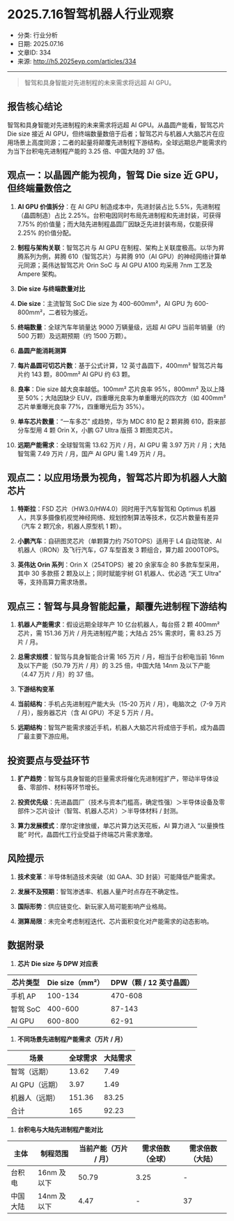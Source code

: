 # 2025.7.16智驾机器人行业观察

- 分类: 行业分析
- 日期: 2025.07.16
- 文章ID: 334
- 来源: http://h5.2025eyp.com/articles/334

---

> 智驾和具身智能对先进制程的未来需求将远超 AI GPU。

## **报告核心结论**

智驾和具身智能对先进制程的未来需求将远超 AI GPU。从晶圆产能看，智驾芯片 Die size 接近 AI GPU，但终端数量数倍于后者；智驾芯片与机器人大脑芯片在应用场景上高度同源；二者的起量将颠覆先进制程下游结构，全球远期总产能需求约为当下台积电先进制程产能的 3.25 倍、中国大陆的 37 倍。

## **观点一：以晶圆产能为视角，智驾 Die size 近 GPU，但终端量数倍之**

1. **AI GPU 价值拆分**：在 AI GPU 制造成本中，先进封装占比 5.5%，先进制程（晶圆制造）占比 2.25%。台积电因同时布局先进制程和先进封装，可获得 7.75% 的价值量；而大陆先进制程晶圆厂因缺乏先进封装布局，仅能获得 2.25% 的价值分配。

2. **制程与架构关联**：智驾芯片与 AI GPU 在制程、架构上关联度极高。以华为昇腾系列为例，昇腾 610（智驾芯片）与昇腾 910（AI GPU）的神经网络计算单元同源；英伟达智驾芯片 Orin SoC 与 AI GPU A100 均采用 7nm 工艺及 Ampere 架构。

3. **Die size 与终端数量对比**

1. **Die size**：主流智驾 SoC Die size 为 400-600mm²，AI GPU 为 600-800mm²，二者较为接近。

2. **终端数量**：全球汽车年销量达 9000 万辆量级，远超 AI GPU 当前年销量（约 500 万颗）及远期预期（约 1500 万颗）。

4. **晶圆产能消耗测算**

1. **每片晶圆可切芯片数**：基于公式计算，12 英寸晶圆下，400mm² 智驾芯片每片约 143 颗，800mm² AI GPU 约 63 颗。

2. **良率**：Die size 越大良率越低。100mm² 芯片良率 95%，800mm² 及以上降至 50%；大陆因缺少 EUV，四重曝光良率为单重曝光的四次方（如 400mm² 芯片单重曝光良率 77%，四重曝光后为 35%）。

3. **单车芯片数量**：“一车多芯” 成趋势，华为 MDC 810 配 2 颗昇腾 610，蔚来部分车型用 4 颗 Orin X，小鹏 G7 Ultra 版搭 3 颗图灵芯片。

4. **远期产能需求**：全球智驾需 13.62 万片 / 月，AI GPU 需 3.97 万片 / 月；大陆智驾需 7.49 万片 / 月，国产 AI GPU 需 1.49 万片 / 月。

## **观点二：以应用场景为视角，智驾芯片即为机器人大脑芯片**

1. **特斯拉**：FSD 芯片（HW3.0/HW4.0）同时用于汽车智驾和 Optimus 机器人，共享多摄像机视觉神经网络、规划控制算法等技术，仅芯片数量有差异（汽车 2 颗冗余，机器人原型机 1 颗）。

2. **小鹏汽车**：自研图灵芯片（单颗算力约 750TOPS）适用于 L4 自动驾驶、AI 机器人（IRON）及飞行汽车，G7 车型首发 3 颗组合，算力超 2000TOPS。

3. **英伟达 Orin 系列**：Orin X（254TOPS）被 20 余家车企 80 多款车型采用，其中 30 多款搭 2 颗及以上；同时赋能宇树 G1 机器人、优必选 “天工 Ultra” 等，支持高算力需求场景。

## **观点三：智驾与具身智能起量，颠覆先进制程下游结构**

1. **机器人产能需求**：假设远期全球年产 10 亿台机器人，每台搭 2 颗 400mm² 芯片，需 151.36 万片 / 月先进制程产能；大陆占 25% 需求时，需 83.25 万片 / 月。

2. **总需求规模**：智驾与具身智能合计需 165 万片 / 月，相当于台积电当前 16nm 及以下产能（50.79 万片 / 月）的 3.25 倍，中国大陆 14nm 及以下产能（4.47 万片 / 月）的 37 倍。

3. **下游结构变革**

1. **当前结构**：手机占先进制程产能大头（15-20 万片 / 月），电脑次之（7-9 万片 / 月），服务器芯片（含 AI GPU）不足 5 万片 / 月。

2. **远期结构**：智驾产能需求接近手机，机器人大脑芯片将成倍于手机，成为晶圆厂最主要下游应用。

## **投资要点与受益环节**

1. **扩产趋势**：智驾与具身智能的巨量需求将催化先进制程扩产，带动半导体设备、零部件、材料等环节增长。

2. **投资优先级**：先进晶圆厂（技术与资本门槛高，确定性强）＞半导体设备及零部件＞芯片设计（智驾、机器人芯片）＞半导体材料 / 封测。

3. **算力发展模式**：摩尔定律放缓，单芯片算力达天花板，AI 算力进入 “以量换性能” 时代，晶圆代工行业受益于终端芯片需求激增。

## **风险提示**

1. **技术变革**：半导体制造技术突破（如 GAA、3D 封装）可能降低产能需求。

2. **发展不及预期**：智驾渗透率、机器人量产时点存在不确定性。

3. **国际形势**：供应链变化、新玩家入局可能影响产业格局。

4. **测算局限**：未完全考虑制程迭代、芯片面积变化对产能需求的动态影响。

## **数据附录**

1. **芯片 Die size 与 DPW 对应表**

| **芯片类型** | **Die size（mm²）** | **DPW（颗 / 12 英寸晶圆）** |
| --- | --- | --- |
| 手机 AP | 100-134 | 470-608 |
| 智驾 SoC | 400-600 | 87-143 |
| AI GPU | 600-800 | 62-91 |

1. **不同场景先进制程产能需求（万片 / 月）**

| **场景** | **全球需求** | **大陆需求** |
| --- | --- | --- |
| 智驾（远期） | 13.62 | 7.49 |
| AI GPU（远期） | 3.97 | 1.49 |
| 机器人（远期） | 151.36 | 83.25 |
| 合计 | 165 | 92.23 |

1. **台积电与大陆先进制程产能对比**

| **主体** | **制程范围** | **当前产能（万片 / 月）** | **需求倍数（全球）** | **需求倍数（大陆）** |
| --- | --- | --- | --- | --- |
| 台积电 | 16nm 及以下 | 50.79 | 3.25 | - |
| 中国大陆 | 14nm 及以下 | 4.47 | - | 37 |
